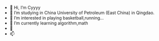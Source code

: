 - 👋 Hi, I’m Cyyyy
- 🏫 I’m studying in China University of Petroleum (East China) in Qingdao.
- 👀 I’m interested in playing basketball,running...
- 🌱 I’m currently learning algorithm,math
- 💞️ 
- 📫 
<!---
CyyyyY1008/CyyyyY1008 is a ✨ special ✨ repository because its `README.md` (this file) appears on your GitHub profile.
You can click the Preview link to take a look at your changes.
--->
